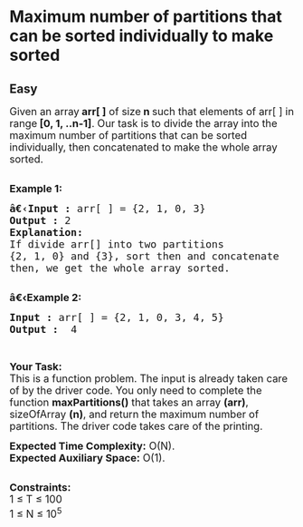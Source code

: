 # Maximum number of partitions that can be sorted individually to make sorted
## Easy
<div class="problems_problem_content__Xm_eO"><p><span style="font-size:18px">Given an array<strong> arr[ ]</strong> of size<strong> n </strong>such that elements of arr[ ] in range<strong> [0, 1, ..n-1]</strong>. Our task is to divide the array into the maximum number of partitions that can be sorted individually, then concatenated to make the whole array sorted. </span></p>

<p><br>
<span style="font-size:18px"><strong>Example 1:</strong></span></p>

<pre><span style="font-size:18px"><strong>â€‹Input :</strong> arr[ ] = {2, 1, 0, 3}
<strong>Output :</strong> 2
<strong>Explanation:</strong>
If divide arr[] into two partitions 
{2, 1, 0} and {3}, sort then and concatenate 
then, we get the whole array sorted.
</span></pre>

<p><br>
<span style="font-size:18px"><strong>â€‹Example 2:</strong></span></p>

<pre><span style="font-size:18px"><strong>Input :</strong> arr[ ] = {2, 1, 0, 3, 4, 5} <strong>
Output :</strong>  4 </span></pre>

<p>&nbsp;</p>

<p><span style="font-size:18px"><strong>Your Task:</strong><br>
This is a function problem. The input is already taken care of by the driver code. You only need to complete the function <strong>maxPartitions()</strong> that takes an array <strong>(arr)</strong>, sizeOfArray <strong>(n)</strong>, and return the maximum number of partitions. The driver code takes care of the printing.</span></p>

<p><span style="font-size:18px"><strong>Expected Time Complexity:</strong>&nbsp;O(N).<br>
<strong>Expected Auxiliary Space:</strong>&nbsp;O(1).</span></p>

<p><br>
<span style="font-size:18px"><strong>Constraints:</strong><br>
1 ≤ T ≤ 100<br>
1 ≤ N ≤ 10<sup>5</sup></span></p>
</div>